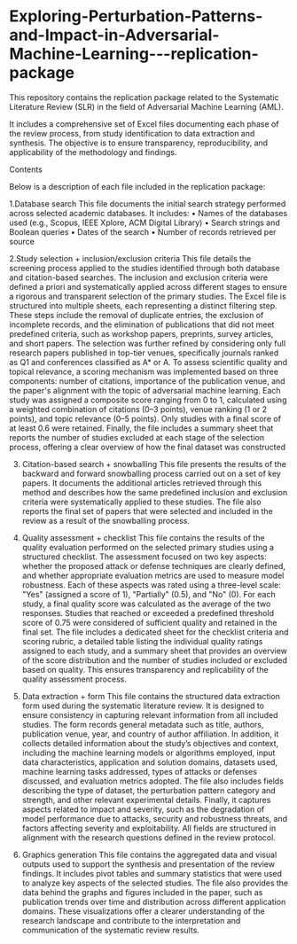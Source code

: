 # Exploring-Perturbation-Patterns-and-Impact-in-Adversarial-Machine-Learning---replication-package
This repository contains the replication package related to the Systematic Literature Review (SLR) in the field of Adversarial Machine Learning (AML).

It includes a comprehensive set of Excel files documenting each phase of the review process, from study identification to data extraction and synthesis. The objective is to ensure transparency, reproducibility, and applicability of the methodology and findings.

Contents

Below is a description of each file included in the replication package:

1.Database search
This file documents the initial search strategy performed across selected academic databases. It includes:
•	Names of the databases used (e.g., Scopus, IEEE Xplore, ACM Digital Library)
•	Search strings and Boolean queries
•	Dates of the search
•	Number of records retrieved per source

2.Study selection + inclusion/exclusion criteria
This file details the screening process applied to the studies identified through both database and citation-based searches. The inclusion and exclusion criteria were defined a priori and systematically applied across different stages to ensure a rigorous and transparent selection of the primary studies.
The Excel file is structured into multiple sheets, each representing a distinct filtering step. These steps include the removal of duplicate entries, the exclusion of incomplete records, and the elimination of publications that did not meet predefined criteria, such as workshop papers, preprints, survey articles, and short papers. The selection was further refined by considering only full research papers published in top-tier venues, specifically journals ranked as Q1 and conferences classified as A* or A.
To assess scientific quality and topical relevance, a scoring mechanism was implemented based on three components: number of citations, importance of the publication venue, and the paper's alignment with the topic of adversarial machine learning. Each study was assigned a composite score ranging from 0 to 1, calculated using a weighted combination of citations (0–3 points), venue ranking (1 or 2 points), and topic relevance (0–5 points). Only studies with a final score of at least 0.6 were retained.
Finally, the file includes a summary sheet that reports the number of studies excluded at each stage of the selection process, offering a clear overview of how the final dataset was constructed

3. Citation-based search + snowballing
This file presents the results of the backward and forward snowballing process carried out on a set of key papers. It documents the additional articles retrieved through this method and describes how the same predefined inclusion and exclusion criteria were systematically applied to these studies. The file also reports the final set of papers that were selected and included in the review as a result of the snowballing process.

4. Quality assessment + checklist
This file contains the results of the quality evaluation performed on the selected primary studies using a structured checklist. The assessment focused on two key aspects: whether the proposed attack or defense techniques are clearly defined, and whether appropriate evaluation metrics are used to measure model robustness.
Each of these aspects was rated using a three-level scale: "Yes" (assigned a score of 1), "Partially" (0.5), and "No" (0). For each study, a final quality score was calculated as the average of the two responses. Studies that reached or exceeded a predefined threshold score of 0.75 were considered of sufficient quality and retained in the final set.
The file includes a dedicated sheet for the checklist criteria and scoring rubric, a detailed table listing the individual quality ratings assigned to each study, and a summary sheet that provides an overview of the score distribution and the number of studies included or excluded based on quality. This ensures transparency and replicability of the quality assessment process.

5. Data extraction + form
This file contains the structured data extraction form used during the systematic literature review. It is designed to ensure consistency in capturing relevant information from all included studies. The form records general metadata such as title, authors, publication venue, year, and country of author affiliation.
In addition, it collects detailed information about the study’s objectives and context, including the machine learning models or algorithms employed, input data characteristics, application and solution domains, datasets used, machine learning tasks addressed, types of attacks or defenses discussed, and evaluation metrics adopted.
The file also includes fields describing the type of dataset, the perturbation pattern category and strength, and other relevant experimental details. Finally, it captures aspects related to impact and severity, such as the degradation of model performance due to attacks, security and robustness threats, and factors affecting severity and exploitability. All fields are structured in alignment with the research questions defined in the review protocol.

6. Graphics generation
This file contains the aggregated data and visual outputs used to support the synthesis and presentation of the review findings. It includes pivot tables and summary statistics that were used to analyze key aspects of the selected studies. The file also provides the data behind the graphs and figures included in the paper, such as publication trends over time and distribution across different application domains. These visualizations offer a clearer understanding of the research landscape and contribute to the interpretation and communication of the systematic review results.

